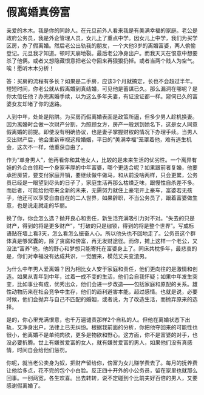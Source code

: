 # 假离婚真傍富

亲爱的木木。我是你的同龄人。在元旦前外人看来我是有美满幸福的家庭。老公是政府公务员，我是外企管理人员，女儿上了重点中学。因女儿上中学，我们为买学区房，办了假离婚。然后老公出轨我的朋友，一个大他3岁的离婚富婆，两人偷偷登记。元旦我才知道。顿时天崩地裂。最后老公净身出户。而我天天在恨意中想要杀了他俩。或者又想隐藏恨意把老公夺回来再狠狠扔掉。或者当两个贱人为空气。唉！愿听木木分析！

答：买房的流程有多长？如果是二手房，应该3个月就搞定，长也不会超过半年。短短时间，你老公就从假离婚到真结婚，可见他是蓄谋已久。那么漏洞在哪呢？是你太信任他？办完离婚手续，以为这么多年夫妻，有证没证都一样。窥伺已久的富婆女友却堵了你的退路。

人到中年，处处是陷阱。为买房而假离婚表面是政策所逼，但多少男人趁机换妻。因为离婚时会做一次财产分割，为照顾女方，房产一般划到她名下，这是女人同意假离婚的前提。即使没有明确协议，也是妻子掌握财权的情况下办理手续。当男人交出财产后，他会重新审视这段婚姻，平日的“美满幸福”笼罩着他，难有逃生机会，这次不一样，他重获自由了。

作为“单身男人”，他再看你和其他女人，比较的是未来生活的优劣性。一个离异有娃的外企白领和一个身家丰厚的中年富婆，哪个更适合呢？如果跟前者复婚，他要承担房贷，要支付家庭开销，要继续做牛做马，和从前没啥两样，只会更累，公务员已经是一眼望到尽头的日子了，家庭生活再那么枯燥乏味，跟慢性自杀差不多。而后者，可能给他带来全新的未来，无需努力就住上豪宅开上豪车，富婆若无孩子，他还可以享受自由自在的二人世界，如果辞职，不当公务员了，跟着富婆做生意，也是说走就走的华丽。

换了你，你会怎么选？抛开良心和责任，新生活充满吸引力对不对。“失去的只是财产，得到的将是更多财产”，“打破的只是枷锁，得到的将是整个世界”。写成标语贴在墙上看3天，怎么看怎么振奋人心。所以他头也不回地走了。公务员这个群体真是够窝囊的，除了贪腐和傍富，再无发财途径。而你，摊上这样一个老公，又没法“富养”他，他的野心和梦想只能寄托在富婆身上了。同床共枕多年，最悲哀的是，你们对幸福没有达成共识，一觉醒来，模范丈夫变渣男。

为什么中年男人爱离婚？因为相比女人安于家庭和责任，他们更向往的是激情和创造。如果从青年到中年，过着一成不变的生活，他们会自我怀疑；如果中年发生突变，比如事业有成，优秀出众，他们会进一步改造——包括家庭和原配的关系。雄性动物历来在社会竞争中生存，他们的趋利避害本能，超过感情。也就是说，必要时候，他们会抛弃与自己不匹配的婚姻，或者说，为了改造生活，而抛弃原来的选择。

是的，你心里充满恨意，也千万遍谴责那样2个自私的人。但他在离婚状态下出轨，又净身出户，法律上已无纠纷。根据我前面的分析，你把他夺回来的可能性也很小，他离婚不是单纯肉欲，更多是物欲和野心。这方面，你不是富婆的对手，也没必要折腾。世上有嫌贫爱富的女人，就有嫌贫爱富的男人，如果他们没有真感情，时间自会给他们惩罚。

你呢，就当老公卖身为奴，把财产留给你，傍富为女儿赚学费去了。每月的抚养费让他给多点，花不完的包个小白脸。反正四十开外的小公务员，留在家里也就那么回事。一别两宽，各生欢喜。出去转转，说不定碰到个比前夫好百倍的男人，又要感谢假离婚了。

